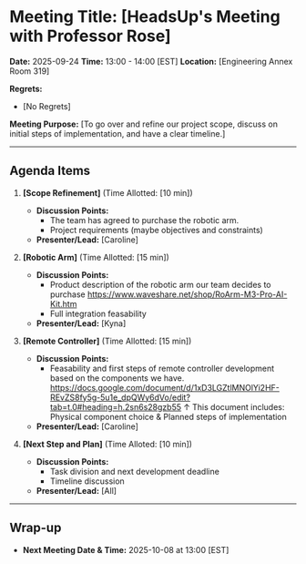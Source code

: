 # Meeting Title: [HeadsUp's Meeting with Professor Rose]

**Date:** 2025-09-24
**Time:** 13:00 - 14:00 [EST]
**Location:** [Engineering Annex Room 319]

**Regrets:**
* [No Regrets]

**Meeting Purpose:**
[To go over and refine our project scope, discuss on initial steps of implementation,
and have a clear timeline.]

---

## Agenda Items

1.  **[Scope Refinement]** (Time Allotted: [10 min])
    *   **Discussion Points:**
        *   The team has agreed to purchase the robotic arm.
        *   Project requirements (maybe objectives and constraints)
    *   **Presenter/Lead:** [Caroline]

2.  **[Robotic Arm]** (Time Allotted: [15 min])
    *   **Discussion Points:**
        *   Product description of the robotic arm our team decides to purchase
            <https://www.waveshare.net/shop/RoArm-M3-Pro-AI-Kit.htm>
        *   Full integration feasability
    *   **Presenter/Lead:** [Kyna]

3.  **[Remote Controller]** (Time Allotted: [15 min])
    *   **Discussion Points:**
        *   Feasability and first steps of remote controller development based on the 
            components we have.
            <https://docs.google.com/document/d/1xD3LGZtlMNOlYi2HF-REvZS8fy5g-5u1e_dpQWy6dVo/edit?tab=t.0#heading=h.2sn6s28gzb55>
            ↑ This document includes: Physical component choice & Planned steps of implementation
    *   **Presenter/Lead:** [Caroline]

4.  **[Next Step and Plan]** (Time Alloted: [10 min])
    *   **Discussion Points:**
        *   Task division and next development deadline
        *   Timeline discussion
    *   **Presenter/Lead:** [All]


---
<!--
## Action Items

*   **[Action Item 1 Description]**
    *   **Assigned To:** [Name]
    *   **Due Date:** YYYY-MM-DD

*   **[Action Item 2 Description]**
    *   **Assigned To:** [Name]
    *   **Due Date:** YYYY-MM-DD

---
-->

## Wrap-up

*   **Next Meeting Date & Time:** 2025-10-08 at 13:00 [EST]
<!--
*   **Future Agenda Items/Parking Lot:**
    *   [Item 1 for future discussion]
    *   [Item 2 for future discussion]
-->
